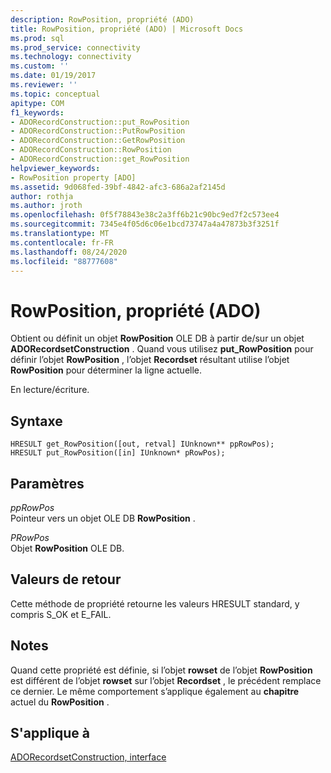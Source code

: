 ```yaml
---
description: RowPosition, propriété (ADO)
title: RowPosition, propriété (ADO) | Microsoft Docs
ms.prod: sql
ms.prod_service: connectivity
ms.technology: connectivity
ms.custom: ''
ms.date: 01/19/2017
ms.reviewer: ''
ms.topic: conceptual
apitype: COM
f1_keywords:
- ADORecordConstruction::put_RowPosition
- ADORecordConstruction::PutRowPosition
- ADORecordConstruction::GetRowPosition
- ADORecordConstruction::RowPosition
- ADORecordConstruction::get_RowPosition
helpviewer_keywords:
- RowPosition property [ADO]
ms.assetid: 9d068fed-39bf-4842-afc3-686a2af2145d
author: rothja
ms.author: jroth
ms.openlocfilehash: 0f5f78843e38c2a3ff6b21c90bc9ed7f2c573ee4
ms.sourcegitcommit: 7345e4f05d6c06e1bcd73747a4a47873b3f3251f
ms.translationtype: MT
ms.contentlocale: fr-FR
ms.lasthandoff: 08/24/2020
ms.locfileid: "88777608"
---
```

# <a name="rowposition-property-ado"></a>RowPosition, propriété (ADO)
Obtient ou définit un objet **RowPosition** OLE DB à partir de/sur un objet **ADORecordsetConstruction** . Quand vous utilisez **put_RowPosition** pour définir l’objet **RowPosition** , l’objet **Recordset** résultant utilise l’objet **RowPosition** pour déterminer la ligne actuelle.  
  
 En lecture/écriture.  
  
## <a name="syntax"></a>Syntaxe  
  
```  
HRESULT get_RowPosition([out, retval] IUnknown** ppRowPos);  
HRESULT put_RowPosition([in] IUnknown* pRowPos);  
```  
  
## <a name="parameters"></a>Paramètres  
 *ppRowPos*  
 Pointeur vers un objet OLE DB **RowPosition** .  
  
 *PRowPos*  
 Objet **RowPosition** OLE DB.  
  
## <a name="return-values"></a>Valeurs de retour  
 Cette méthode de propriété retourne les valeurs HRESULT standard, y compris S_OK et E_FAIL.  
  
## <a name="remarks"></a>Notes  
 Quand cette propriété est définie, si l’objet **rowset** de l’objet **RowPosition** est différent de l’objet **rowset** sur l’objet **Recordset** , le précédent remplace ce dernier. Le même comportement s’applique également au **chapitre** actuel du **RowPosition** .  
  
## <a name="applies-to"></a>S'applique à  
 [ADORecordsetConstruction, interface](./adorecordsetconstruction-interface.md)